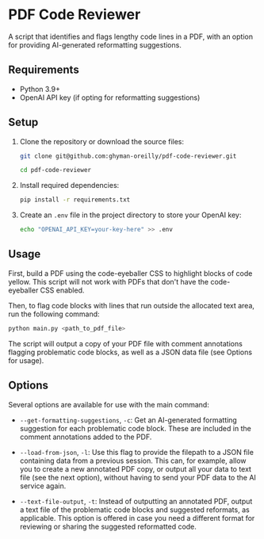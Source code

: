 # PDF Code Reviewer

A script that identifies and flags lengthy code lines in a PDF, with an option for providing AI-generated reformatting suggestions.

## Requirements

* Python 3.9+
* OpenAI API key (if opting for reformatting suggestions)

## Setup

1. Clone the repository or download the source files:

	```bash
	git clone git@github.com:ghyman-oreilly/pdf-code-reviewer.git
	
	cd pdf-code-reviewer
	```

2. Install required dependencies:

	```bash
	pip install -r requirements.txt
	```

3. Create an `.env` file in the project directory to store your OpenAI key:

	```bash
	echo "OPENAI_API_KEY=your-key-here" >> .env
	```

## Usage

First, build a PDF using the code-eyeballer CSS to highlight blocks of code yellow. This script will not work with PDFs that don't have the code-eyeballer CSS enabled.

Then, to flag code blocks with lines that run outside the allocated text area, run the following command:

```bash
python main.py <path_to_pdf_file>
```

The script will output a copy of your PDF file with comment annotations flagging problematic code blocks, as well as a JSON data file (see Options for usage).

## Options

Several options are available for use with the main command:

* `--get-formatting-suggestions`, `-c`: Get an AI-generated formatting suggestion for each problematic code block. These are included in the comment annotations added to the PDF.

* `--load-from-json`, `-l`: Use this flag to provide the filepath to a JSON file containing data from a previous session. This can, for example, allow you to create a new annotated PDF copy, or output all your data to text file (see the next option), without having to send your PDF data to the AI service again.  

* `--text-file-output`, `-t`: Instead of outputting an annotated PDF, output a text file of the problematic code blocks and suggested reformats, as applicable. This option is offered in case you need a different format for reviewing or sharing the suggested reformatted code.

